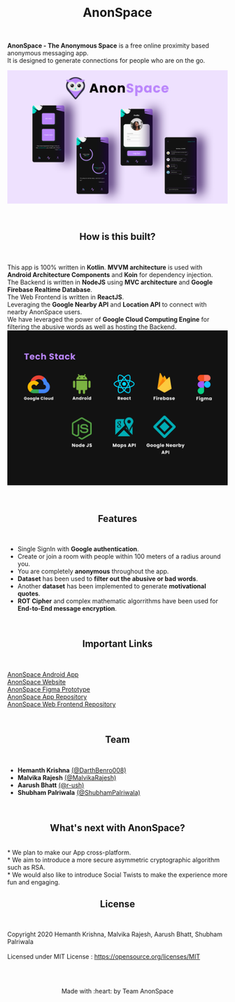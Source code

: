 
<br>
<h1 align="center">AnonSpace</h1>
<br>

**AnonSpace - The Anonymous Space** is a free online proximity based anonymous messaging app.<br>
It is designed to generate connections for people who are on the go.

![AnonSpace Screenshots](https://github.com/DarthBenro008/AnonSpace/blob/master/assets/poster.png)

<br>
<h2 align="center">How is this built?</h2>
<br>

This app is 100% written in **Kotlin**. **MVVM architecture** is used with **Android Architecture Components** and **Koin** for dependency injection.<br>
The Backend is written in **NodeJS** using **MVC architecture** and **Google Firebase Realtime Database**.<br>
The Web Frontend is written in **ReactJS**.<br>
Leveraging the **Google Nearby API** and **Location API** to connect with nearby AnonSpace users.<br>
We have leveraged the power of **Google Cloud Computing Engine** for filtering the abusive words as well as hosting the Backend.
![AnonSpace TechStack](https://github.com/DarthBenro008/AnonSpace/blob/master/assets/techstack.png)

<br>
<h2 align="center">Features</h2>
<br>

* Single SignIn with **Google authentication**.
* Create or join a room with people within 100 meters of a radius around you.
* You are completely **anonymous** throughout the app.
* **Dataset** has been used to **filter out the abusive or bad words**.
* Another **dataset** has been implemented to generate **motivational quotes**.
* **ROT Cipher** and complex mathematic algorrithms have been used for **End-to-End message encryption**.

<br>
<h2 align="center">Important Links</h2>
<br>

[AnonSpace Android App](https://drive.google.com/file/d/16PRllTm81TJir_p7tJuTsV6bvB-D7GhU/view?usp=sharing)
<br>
[AnonSpace Website](https://anonymou.space/)<br>
[AnonSpace Figma Prototype](https://www.figma.com/file/wKBzZthNPg8bvR7mtDzXch/Anonymous.Space?node-id=1%3A3)
<br>
[AnonSpace App Repository](https://github.com/DarthBenro008/AnonSpace)
<br>
[AnonSpace Web Frontend Repository](https://github.com/r-ush/anonymouspace-frontend)


<br>
<h2 align="center">Team</h2>
<br>

* **Hemanth Krishna** [(@DarthBenro008)](https://github.com/DarthBenro008)
* **Malvika Rajesh** [(@MalvikaRajesh)](https://github.com/MalvikaRajesh)
* **Aarush Bhatt** [(@r-ush)](https://github.com/r-ush)
* **Shubham Palriwala** [(@ShubhamPalriwala)](https://github.com/ShubhamPalriwala)




<br>
<h2 align="center">What's next with AnonSpace?</h2>
<br>
* We plan to make our App cross-platform.<br>
* We aim to introduce a more secure asymmetric cryptographic algorithm such as RSA.<br>
* We would also like to introduce Social Twists to make the experience more fun and engaging.


<br>
<h2 align="center">License</h2>
<br>

Copyright 2020 Hemanth Krishna, Malvika Rajesh, Aarush Bhatt, Shubham Palriwala<br>  
Licensed under MIT License :  https://opensource.org/licenses/MIT

<br>
<br>

<p align="center">
	Made with :heart: by Team AnonSpace
</p>
